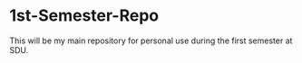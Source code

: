 # 1st-Semester-Repo

This will be my main repository for personal use during the first semester at SDU.
